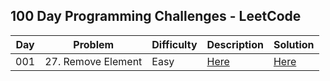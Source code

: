 ## 100 Day Programming Challenges - LeetCode



| Day | Problem            | Difficulty | Description                                                                     | Solution                                                                                                          |
|-----|--------------------|------------|---------------------------------------------------------------------------------|-------------------------------------------------------------------------------------------------------------------|
| 001 | 27. Remove Element | Easy       | [Here](https://github.com/CleuJunior/100-Days-LeetCode/tree/main/RemoveElement) | [Here](https://github.com/CleuJunior/100-Days-LeetCode/blob/main/RemoveElement/src/main/java/RemoveElements.java) |

